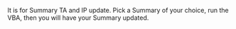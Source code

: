 It is for Summary TA and IP update. Pick a Summary of your choice, run the VBA, then you will have your Summary updated.
